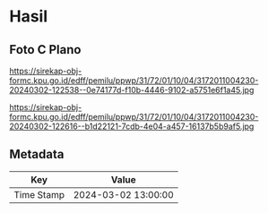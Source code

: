 # Hasil

## Foto C Plano

https://sirekap-obj-formc.kpu.go.id/edff/pemilu/ppwp/31/72/01/10/04/3172011004230-20240302-122538--0e74177d-f10b-4446-9102-a5751e6f1a45.jpg

https://sirekap-obj-formc.kpu.go.id/edff/pemilu/ppwp/31/72/01/10/04/3172011004230-20240302-122616--b1d22121-7cdb-4e04-a457-16137b5b9af5.jpg


## Metadata

| Key        | Value               |
| ---------- | ------------------- |
| Time Stamp | 2024-03-02 13:00:00 |



